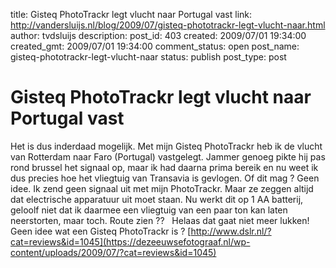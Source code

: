 title: Gisteq PhotoTrackr legt vlucht naar Portugal vast
link: http://vandersluijs.nl/blog/2009/07/gisteq-phototrackr-legt-vlucht-naar.html
author: tvdsluijs
description: 
post_id: 403
created: 2009/07/01 19:34:00
created_gmt: 2009/07/01 19:34:00
comment_status: open
post_name: gisteq-phototrackr-legt-vlucht-naar
status: publish
post_type: post

# Gisteq PhotoTrackr legt vlucht naar Portugal vast

Het is dus inderdaad mogelijk. Met mijn Gisteq PhotoTrackr heb ik de vlucht van Rotterdam naar Faro (Portugal) vastgelegt. Jammer genoeg pikte hij pas rond brussel het signaal op, maar ik had daarna prima bereik en nu weet ik dus precies hoe het vliegtuig van Transavia is gevlogen. Of dit mag ? Geen idee. Ik zend geen signaal uit met mijn PhotoTrackr. Maar ze zeggen altijd dat electrische apparatuur uit moet staan. Nu werkt dit op 1 AA batterij, geloolf niet dat ik daarmee een vliegtuig van een paar ton kan laten neerstorten, maar toch. Route zien ??   Helaas dat gaat niet meer lukken! Geen idee wat een Gisteq PhotoTrackr is ? [http://www.dslr.nl/?cat=reviews&id=1045](https://dezeeuwsefotograaf.nl/wp-content/uploads/2009/07/?cat=reviews&id=1045)